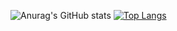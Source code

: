 ![Anurag's GitHub stats](https://github-readme-stats.vercel.app/api?username=ebbaj&show_icons=true&theme=gotham&title_color=fff) [![Top Langs](https://github-readme-stats.vercel.app/api/top-langs/?username=anuraghazra&layout=compact&theme=gotham&title_color=fff)](https://github.com/anuraghazra/github-readme-stats)


<!--
**ebbaj/ebbaj** is a ✨ _special_ ✨ repository because its `README.md` (this file) appears on your GitHub profile.

Here are some ideas to get you started:

- 🔭 I’m currently working on ...
- 🌱 I’m currently learning ...
- 👯 I’m looking to collaborate on ...
- 🤔 I’m looking for help with ...
- 💬 Ask me about ...
- 📫 How to reach me: ...
- 😄 Pronouns: ...
- ⚡ Fun fact: ...
-->

